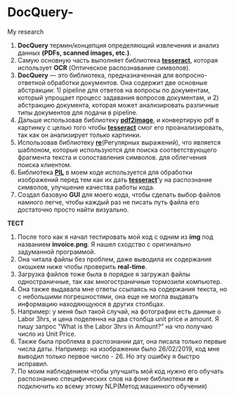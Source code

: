 # DocQuery-
My research 

1) **DocQuery** термин/концепция определяющий извлечения и анализ данных **(PDFs, scanned images, etc.)**.
2) Самую основную часть выполняет библиотека **[tesseract](https://github.com/tesseract-ocr/tesseract)**, которая использует **OCR** (Оптическое распознавание символов).
3) **DocQuery** — это библиотека, предназначенная для вопросно-ответной обработки документов. Она содержит две основные абстракции: 1) pipeline для ответов на вопросы по документам, который упрощает процесс задавания вопросов документам, и 2) абстракцию документа, которая может анализировать различные типы документов для подачи в pipeline.
4) Дальше использовав библиотеку **[pdf2image](https://pypi.org/project/pdf2image/)**, и конвертирую pdf в картинку с целью того чтобы **[tesseract](https://github.com/tesseract-ocr/tesseract)** смог его проанализировать, так как он анализирует только картинки.
5) Использовав библиотеку **[re](https://www.w3schools.com/python/python_regex.asp)**(Регулярных выражений), что является шаблоном, которые используются для поиска соответствующего фрагмента текста и сопоставления символов.
   для облегчения поиска клиентом.
7) Библиотека **[PIL](https://pypi.org/project/pillow/)** в моем коде используется для обработки изображений перед тем как их дать **[tesseract](https://github.com/tesseract-ocr/tesseract)**'у на распознание символов, улучшение качества работы кода.
8) Создал базовую **GUI** для моего кода, чтобы сделать выбор файлов намного легче, чтобы каждый раз не писать путь файла его достаточно просто найти визуально.

**ТЕСТ**

1) После того как я начал тестировать мой код с одним из **img** под названием **invoice.png**. Я нашел сходство с оригинально задуманной программой.
2) Она читала файлы без проблем, даже выводила их содержания окошкем ниже чтобы проверить **real-time**.
3) Загрузка файлов тоже была в порядке я загружал файлы одностраничные, так как многостраничные тормозили компьютер.
4) Она также выдавала мне ответы ссылаясь на содержания текста, но с небольшими погрешностями, она еще не могла выдавать информацию находяющуюся в других столбцах.
5) Например: у меня был такой случай, на фотографии есть данные о Labor 3hrs, и цена поделенна на два столбца unit price и amount. Я пишу запрос "What is the Labor 3hrs in Amount?" на что получаю число из Unit Price.
6) Также была проблема в распознании дат, она писала только первые числа даты. Например: на изображении было 26/02/2019, код мне выводил только первое число - 26. Но эту ошибку я быстро исправил.
7) По моим наблюдением чтобы улучшить мой код нужно его обучать распознанию специфических слов на фоне библиотеки **re** и подключить ко всему этому NLP(Метод машинного обучения)
